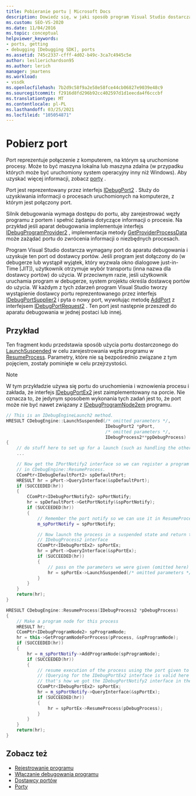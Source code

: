 ```yaml
---
title: Pobieranie portu | Microsoft Docs
description: Dowiedz się, w jaki sposób program Visual Studio dostarcza port do aparatu debugowania, aby zarejestrować węzły programu z portem i spełnić żądania dotyczące informacji o procesie.
ms.custom: SEO-VS-2020
ms.date: 11/04/2016
ms.topic: conceptual
helpviewer_keywords:
- ports, getting
- debugging [Debugging SDK], ports
ms.assetid: 745c2337-cfff-4d02-b49c-3ca7c4945c5e
author: leslierichardson95
ms.author: lerich
manager: jmartens
ms.workload:
- vssdk
ms.openlocfilehash: 7b2d9c58f9a2e58e58fce44cb06827e9039e48c9
ms.sourcegitcommit: f2916d8fd296b92cc402597d1d1eecda4f6cccbf
ms.translationtype: MT
ms.contentlocale: pl-PL
ms.lasthandoff: 03/25/2021
ms.locfileid: "105054871"
---
```

# <a name="get-a-port"></a>Pobierz port
Port reprezentuje połączenie z komputerem, na którym są uruchomione procesy. Może to być maszyna lokalna lub maszyna zdalna (w przypadku których może być uruchomiony system operacyjny inny niż Windows). Aby uzyskać więcej informacji, zobacz [porty](../../extensibility/debugger/ports.md) .

Port jest reprezentowany przez interfejs [IDebugPort2](../../extensibility/debugger/reference/idebugport2.md) . Służy do uzyskiwania informacji o procesach uruchomionych na komputerze, z którym jest połączony port.

Silnik debugowania wymaga dostępu do portu, aby zarejestrować węzły programu z portem i spełnić żądania dotyczące informacji o procesie. Na przykład jeśli aparat debugowania implementuje interfejs [IDebugProgramProvider2](../../extensibility/debugger/reference/idebugprogramprovider2.md) , implementacja metody [GetProviderProcessData](../../extensibility/debugger/reference/idebugprogramprovider2-getproviderprocessdata.md) może zażądać portu do zwrócenia informacji o niezbędnych procesach.

Program Visual Studio dostarcza wymagany port do aparatu debugowania i uzyskuje ten port od dostawcy portów. Jeśli program jest dołączony do (w debugerze lub wystąpił wyjątek, który wyzwala okno dialogowe just-in-Time [JIT]), użytkownik otrzymuje wybór transportu (inna nazwa dla dostawcy portów) do użycia. W przeciwnym razie, jeśli użytkownik uruchamia program w debugerze, system projektu określa dostawcę portów do użycia. W każdym z tych zdarzeń program Visual Studio tworzy wystąpienie dostawcy portu reprezentowanego przez interfejs [IDebugPortSupplier2](../../extensibility/debugger/reference/idebugportsupplier2.md) i pyta o nowy port, wywołując metodę [AddPort](../../extensibility/debugger/reference/idebugportsupplier2-addport.md) z interfejsem [IDebugPortRequest2](../../extensibility/debugger/reference/idebugportrequest2.md) . Ten port jest następnie przeszedł do aparatu debugowania w jednej postaci lub innej.

## <a name="example"></a>Przykład
Ten fragment kodu przedstawia sposób użycia portu dostarczonego do [LaunchSuspended](../../extensibility/debugger/reference/idebugenginelaunch2-launchsuspended.md) w celu zarejestrowania węzła programu w [ResumeProcess](../../extensibility/debugger/reference/idebugenginelaunch2-resumeprocess.md). Parametry, które nie są bezpośrednio związane z tym pojęciem, zostały pominięte w celu przejrzystości.

> [!NOTE]
> W tym przykładzie używa się portu do uruchomienia i wznowienia procesu i zakłada, że interfejs [IDebugPortEx2](../../extensibility/debugger/reference/idebugportex2.md) jest zaimplementowany na porcie. Nie oznacza to, że jedynym sposobem wykonania tych zadań jest to, że port może nie być nawet związany z [IDebugProgramNode2em](../../extensibility/debugger/reference/idebugprogramnode2.md) programu.

```cpp
// This is an IDebugEngineLaunch2 method.
HRESULT CDebugEngine::LaunchSuspended(/* omitted parameters */,
                                      IDebugPort2 *pPort,
                                      /* omitted parameters */,
                                      IDebugProcess2**ppDebugProcess)
{
    // do stuff here to set up for a launch (such as handling the other parameters)
    ...

    // Now get the IPortNotify2 interface so we can register a program node
    // in CDebugEngine::ResumeProcess.
    CComPtr<IDebugDefaultPort2> spDefaultPort;
    HRESULT hr = pPort->QueryInterface(&spDefaultPort);
    if (SUCCEEDED(hr))
    {
        CComPtr<IDebugPortNotify2> spPortNotify;
        hr = spDefaultPort->GetPortNotify(&spPortNotify);
        if (SUCCEEDED(hr))
        {
            // Remember the port notify so we can use it in ResumeProcess.
            m_spPortNotify = spPortNotify;

            // Now launch the process in a suspended state and return the
            // IDebugProcess2 interface
            CComPtr<IDebugPortEx2> spPortEx;
            hr = pPort->QueryInterface(&spPortEx);
            if (SUCCEEDED(hr))
            {
                // pass on the parameters we were given (omitted here)
                hr = spPortEx->LaunchSuspended(/* omitted parameters */,ppDebugProcess)
            }
        }
    }
    return(hr);
}

HRESULT CDebugEngine::ResumeProcess(IDebugProcess2 *pDebugProcess)
{
    // Make a program node for this process
    HRESULT hr;
    CComPtr<IDebugProgramNode2> spProgramNode;
    hr = this->GetProgramNodeForProcess(pProcess, &spProgramNode);
    if (SUCCEEDED(hr))
    {
        hr = m_spPortNotify->AddProgramNode(spProgramNode);
        if (SUCCEEDED(hr))
        {
            // resume execution of the process using the port given to us earlier.
            // (Querying for the IDebugPortEx2 interface is valid here since
            // that's how we got the IDebugPortNotify2 interface in the first place.)
            CComPtr<IDebugPortEx2> spPortEx;
            hr = m_spPortNotify->QueryInterface(&spPortEx);
            if (SUCCEEDED(hr))
            {
                hr = spPortEx->ResumeProcess(pDebugProcess);
            }
        }
    }
    return(hr);
}
```

## <a name="see-also"></a>Zobacz też
- [Rejestrowanie programu](../../extensibility/debugger/registering-the-program.md)
- [Włączanie debugowania programu](../../extensibility/debugger/enabling-a-program-to-be-debugged.md)
- [Dostawcy portów](../../extensibility/debugger/port-suppliers.md)
- [Porty](../../extensibility/debugger/ports.md)

